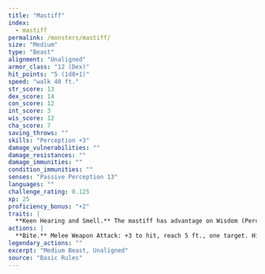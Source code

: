 ```yaml
---
title: "Mastiff"
index:
  - mastiff
permalink: /monsters/mastiff/
size: "Medium"
type: "Beast"
alignment: "Unaligned"
armor_class: "12 (Dex)"
hit_points: "5 (1d8+1)"
speed: "walk 40 ft."
str_score: 13
dex_score: 14
con_score: 12
int_score: 3
wis_score: 12
cha_score: 7
saving_throws: ""
skills: "Perception +3"
damage_vulnerabilities: ""
damage_resistances: ""
damage_immunities: ""
condition_immunities: ""
senses: "Passive Perception 13"
languages: ""
challenge_rating: 0.125
xp: 25
proficiency_bonus: "+2"
traits: |
  **Keen Hearing and Smell.** The mastiff has advantage on Wisdom (Perception) checks that rely on hearing or smell.
actions: |
  **Bite.** Melee Weapon Attack: +3 to hit, reach 5 ft., one target. Hit: 4 (1d6 + 1) piercing damage. If the target is a creature, it must succeed on a DC 11 Strength saving throw or be knocked prone.  
legendary_actions: ""
excerpt: "Medium Beast, Unaligned"
source: "Basic Rules"
---
```

